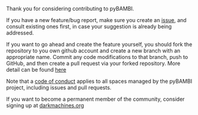 Thank you for considering contributing to pyBAMBI.

If you have a new feature/bug report, make sure you create an [issue](https://github.com/DarkMachines/pyBAMBI/issues), and consult existing ones first, in case your suggestion is already being addressed.

If you want to go ahead and create the feature yourself, you should fork the repository to you own github account and create a new branch with an appropriate name. Commit any code modifications to that branch, push to GitHub, and then create a pull request via your forked repository. More detail can be found [here](https://gist.github.com/Chaser324/ce0505fbed06b947d962)

Note that a [code of conduct](https://github.com/DarkMachines/pyBAMBI/blob/master/CODE_OF_CONDUCT.md) applies to all spaces managed by the pyBAMBI project, including issues and pull requests. 

If you want to become a permanent member of the community, consider signing up at [darkmachines.org](http://darkmachines.org/)
